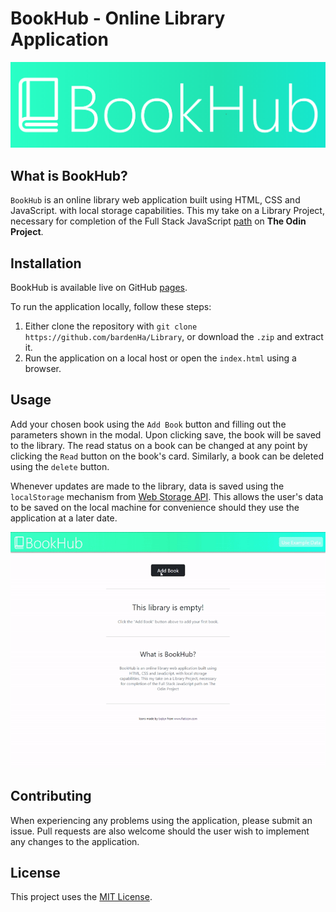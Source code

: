 # BookHub - Online Library Application
![readme banner](readme-banner.png)
## What is BookHub?
`BookHub` is an online library web application built using HTML, CSS and JavaScript. with local storage capabilities. This my take on a Library Project, necessary for completion of the Full Stack JavaScript  <a href="https://www.theodinproject.com/paths/full-stack-javascript" target="_blank">path</a> on **The Odin Project**.

## Installation
 BookHub is available live on GitHub [pages](https://github.com/bardenHa/Library/tree/main).
 
 To run the application locally, follow these steps:
 

 1. Either clone the repository with `git clone https://github.com/bardenHa/Library`, or download the `.zip` and extract it.
 2. Run the application on a local host or open the `index.html` using a browser.
## Usage
Add your chosen book using the `Add Book` button and filling out the parameters shown in the modal.  Upon clicking save, the book will be saved to the library. The read status on a book can be changed at any point by clicking the `Read` button on the book's card. Similarly, a book can be deleted using the `delete` button.

Whenever updates are made to the library, data is saved using the `localStorage` mechanism from [Web Storage API](https://developer.mozilla.org/en-US/docs/Web/API/Web_Storage_API). This allows the user's data to be saved on the local machine for convenience should they use the application at a later date.

![App demo](app-demonstration.gif)
## Contributing 
When experiencing any problems using the application, please submit an issue. Pull requests are also welcome should the user wish to implement any changes to the application.
## License
This project uses the [MIT License](Library/LICENSE).